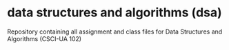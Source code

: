 # data structures and algorithms (dsa)
Repository containing all assignment and class files for Data Structures and Algorithms (CSCI-UA 102)

